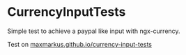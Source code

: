 # CurrencyInputTests

Simple test to achieve a paypal like input with ngx-currency. 

Test on [maxmarkus.github.io/currency-input-tests](https://maxmarkus.github.io/currency-input-tests/)
